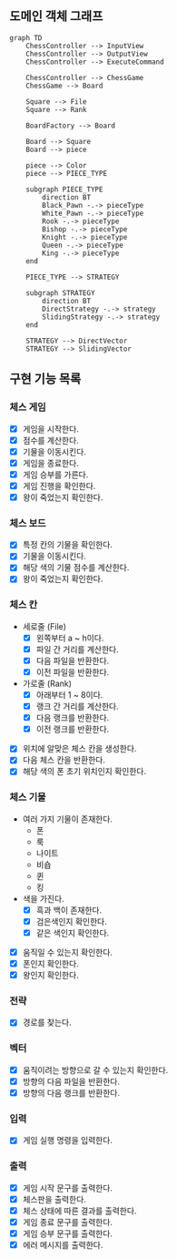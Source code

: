 ## 도메인 객체 그래프

```mermaid
graph TD
    ChessController --> InputView
    ChessController --> OutputView
    ChessController --> ExecuteCommand

    ChessController --> ChessGame
    ChessGame --> Board

    Square --> File
    Square --> Rank

    BoardFactory --> Board

    Board --> Square
    Board --> piece

    piece --> Color
    piece --> PIECE_TYPE

    subgraph PIECE_TYPE
        direction BT
        Black_Pawn -.-> pieceType
        White_Pawn -.-> pieceType
        Rook -.-> pieceType
        Bishop -.-> pieceType
        Knight -.-> pieceType
        Queen -.-> pieceType
        King -.-> pieceType
    end

    PIECE_TYPE --> STRATEGY

    subgraph STRATEGY
        direction BT
        DirectStrategy -.-> strategy
        SlidingStrategy -.-> strategy
    end

    STRATEGY --> DirectVector
    STRATEGY --> SlidingVector
```

## 구현 기능 목록

### 체스 게임

- [x] 게임을 시작한다.
- [x] 점수를 계산한다.
- [x] 기물을 이동시킨다.
- [x] 게임을 종료한다.
- [x] 게임 승부를 가른다.
- [x] 게임 진행을 확인한다.
- [x] 왕이 죽었는지 확인한다.

### 체스 보드

- [x] 특정 칸의 기물을 확인한다.
- [x] 기물을 이동시킨다.
- [x] 해당 색의 기물 점수를 계산한다.
- [x] 왕이 죽었는지 확인한다.

### 체스 칸

- 세로줄 (File)
    - [x] 왼쪽부터 a ~ h이다.
    - [x] 파일 간 거리를 계산한다.
    - [x] 다음 파일을 반환한다.
    - [x] 이전 파일을 반환한다.
- 가로줄 (Rank)
    - [x] 아래부터 1 ~ 8이다.
    - [x] 랭크 간 거리를 계산한다.
    - [x] 다음 랭크를 반환한다.
    - [x] 이전 랭크를 반환한다.
- [x] 위치에 알맞은 체스 칸을 생성한다.
- [x] 다음 체스 칸을 반환한다.
- [x] 해당 색의 폰 초기 위치인지 확인한다.

### 체스 기물

- 여러 가지 기물이 존재한다.
    - 폰
    - 룩
    - 나이트
    - 비숍
    - 퀸
    - 킹
- 색을 가진다.
    - [x] 흑과 백이 존재한다.
    - [x] 검은색인지 확인한다.
    - [x] 같은 색인지 확인한다.
- [x] 움직일 수 있는지 확인한다.
- [x] 폰인지 확인한다.
- [x] 왕인지 확인한다.

### 전략

- [x] 경로를 찾는다.

### 벡터

- [x] 움직이려는 방향으로 갈 수 있는지 확인한다.
- [x] 방향의 다음 파일을 반환한다.
- [x] 방향의 다음 랭크를 반환한다.

### 입력

- [x] 게임 실행 명령을 입력한다.

### 출력

- [x] 게임 시작 문구를 출력한다.
- [x] 체스판을 출력한다.
- [x] 체스 상태에 따른 결과를 출력한다.
- [x] 게임 종료 문구를 출력한다.
- [x] 게임 승부 문구를 출력한다.
- [x] 에러 메시지를 출력한다.
